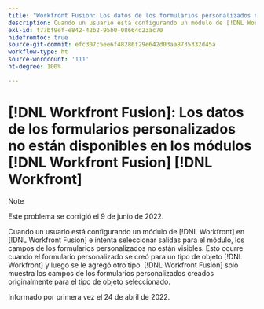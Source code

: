 ```yaml
---
title: "Workfront Fusion: Los datos de los formularios personalizados no están disponibles en los módulos de [!UICONTROL Workfront Fusion Workfront]"
description: Cuando un usuario está configurando un módulo de [!DNL Workfront] en [!DNL Workfront Fusion] e intenta seleccionar salidas para el módulo, los campos de los formularios personalizados no están visibles.
exl-id: f77bf9ef-e842-42b2-95b0-08664d23ac70
hidefromtoc: true
source-git-commit: efc307c5ee6f48286f29e642d03aa8735332d45a
workflow-type: ht
source-wordcount: '111'
ht-degree: 100%

---
```


# [!DNL Workfront Fusion]: Los datos de los formularios personalizados no están disponibles en los módulos [!DNL Workfront Fusion] [!DNL Workfront]

>[!NOTE]
>
>Este problema se corrigió el 9 de junio de 2022.

Cuando un usuario está configurando un módulo de [!DNL Workfront] en [!DNL Workfront Fusion] e intenta seleccionar salidas para el módulo, los campos de los formularios personalizados no están visibles. Esto ocurre cuando el formulario personalizado se creó para un tipo de objeto [!DNL Workfront] y luego se le agregó otro tipo. [!DNL Workfront Fusion] solo muestra los campos de los formularios personalizados creados originalmente para el tipo de objeto seleccionado.

Informado por primera vez el 24 de abril de 2022.
